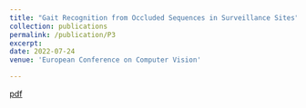 ```yaml
---
title: "Gait Recognition from Occluded Sequences in Surveillance Sites"
collection: publications
permalink: /publication/P3
excerpt: 
date: 2022-07-24
venue: 'European Conference on Computer Vision'

---
```


[pdf](https://arxiv.org/abs/1912.06765)